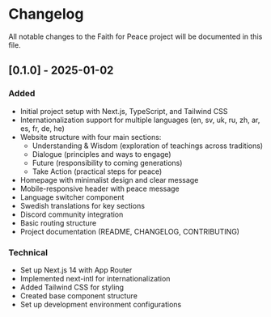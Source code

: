 # Changelog

All notable changes to the Faith for Peace project will be documented in this file.

## [0.1.0] - 2025-01-02

### Added
- Initial project setup with Next.js, TypeScript, and Tailwind CSS
- Internationalization support for multiple languages (en, sv, uk, ru, zh, ar, es, fr, de, he)
- Website structure with four main sections:
  - Understanding & Wisdom (exploration of teachings across traditions)
  - Dialogue (principles and ways to engage)
  - Future (responsibility to coming generations)
  - Take Action (practical steps for peace)
- Homepage with minimalist design and clear message
- Mobile-responsive header with peace message
- Language switcher component
- Swedish translations for key sections
- Discord community integration
- Basic routing structure
- Project documentation (README, CHANGELOG, CONTRIBUTING)

### Technical
- Set up Next.js 14 with App Router
- Implemented next-intl for internationalization
- Added Tailwind CSS for styling
- Created base component structure
- Set up development environment configurations
